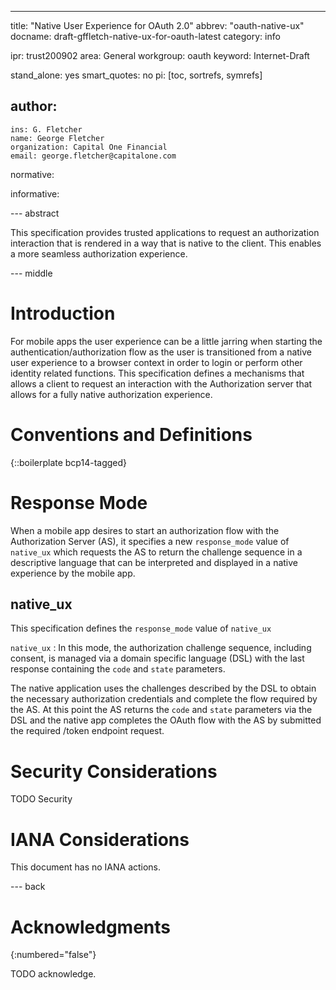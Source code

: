 ---
title: "Native User Experience for OAuth 2.0"
abbrev: "oauth-native-ux"
docname: draft-gffletch-native-ux-for-oauth-latest
category: info

ipr: trust200902
area: General
workgroup: oauth
keyword: Internet-Draft

stand_alone: yes
smart_quotes: no
pi: [toc, sortrefs, symrefs]

author:
 -
    ins: G. Fletcher
    name: George Fletcher
    organization: Capital One Financial
    email: george.fletcher@capitalone.com

normative:

informative:


--- abstract

This specification provides trusted applications to request an authorization
interaction that is rendered in a way that is native to the client. This
enables a more seamless authorization experience.


--- middle

# Introduction

For mobile apps the user experience can be a little jarring when starting the
authentication/authorization flow as the user is transitioned from a native
user experience to a browser context in order to login or perform other
identity related functions. This specification defines a mechanisms that
allows a client to request an interaction with the Authorization server
that allows for a fully native authorization experience.


# Conventions and Definitions

{::boilerplate bcp14-tagged}


# Response Mode

When a mobile app desires to start an authorization flow with the
Authorization Server (AS), it specifies a new `response_mode` value
of `native_ux` which requests the AS to return the challenge
sequence in a descriptive language that can be interpreted and
displayed in a native experience by the mobile app.

## native_ux

This specification defines the `response_mode` value of `native_ux`

`native_ux`
: In this mode, the authorization challenge sequence, including
consent, is managed via a domain specific language (DSL) with the
last response containing the `code` and `state` parameters.

The native application uses the challenges described by the DSL
to obtain the necessary authorization credentials and complete
the flow required by the AS. At this point the AS returns the
`code` and `state` parameters via the DSL and the native app
completes the OAuth flow with the AS by submitted the required
/token endpoint request.

# Security Considerations

TODO Security


# IANA Considerations

This document has no IANA actions.



--- back

# Acknowledgments
{:numbered="false"}

TODO acknowledge.
